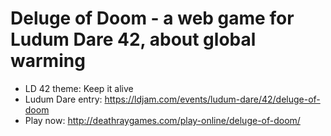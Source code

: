 # Deluge of Doom - a web game for Ludum Dare 42, about global warming

* LD 42 theme: Keep it alive
* Ludum Dare entry: https://ldjam.com/events/ludum-dare/42/deluge-of-doom
* Play now: http://deathraygames.com/play-online/deluge-of-doom/
